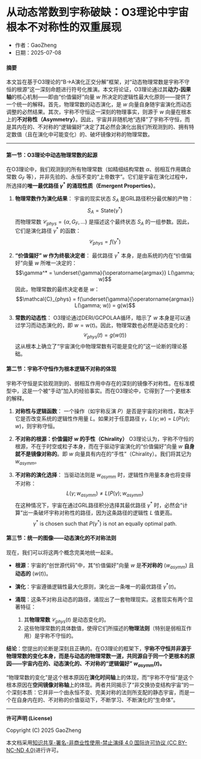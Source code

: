 # **从动态常数到宇称破缺：O3理论中宇宙根本不对称性的双重展现**

- 作者：GaoZheng
- 日期：2025-07-08

#### **摘要**

本文旨在基于O3理论的“B→A演化正交分解”框架，对“动态物理常数是宇称不守恒的根源”这一深刻命题进行符号化推演。本文将论证，O3理论通过其**动力-因果轴**的核心机制——即由“价值偏好”向量 $w$ 所决定的逻辑性最大化原则——提供了一个统一的解释。首先，物理常数的动态演化，是 $w$ 向量自身随宇宙演化而动态调整的必然结果。其次，宇称不守恒这一深刻的物理事实，则源于 $w$ 向量在根本上的**不对称性（Asymmetry）**。因此，宇宙并非随机地“选择”了宇称不守恒，而是其内在的、不对称的“逻辑偏好”决定了其必然会演化出我们所观测到的、拥有特定数值（且在演化中可能变化）的、破坏镜像对称的物理常数。

---

#### **第一节：O3理论中动态物理常数的起源**

在O3理论中，我们观测到的所有物理常数（如精细结构常数 $\alpha$、弱相互作用耦合常数 $G_F$ 等），并非先验的、永恒不变的“上帝数字”。它们是宇宙在演化过程中，所选择的**唯一最优路径 $\gamma^*$ 的涌现性质（Emergent Properties）**。

1.  **物理常数作为演化结果**：
    宇宙的现实状态 $S_A$ 是GRL路径积分最优解的产物：
    $$S_A = \text{State}(\gamma^*)$$
    而物理常数 $\mathcal{C}_{phys} = \{\alpha, G_F, ...\}$ 是描述这个最终状态 $S_A$ 的一组参数。因此，它们是演化路径 $\gamma^*$ 的函数：
    $$\mathcal{C}_{phys} = f(\gamma^*)$$

2.  **“价值偏好” $w$ 作为终极决定者**：
    最优路径 $\gamma^*$ 本身，是由系统的内在“价值偏好”向量 $w$ 所唯一决定的：
    $$\gamma^* = \underset{\gamma}{\operatorname{argmax}} L(\gamma; w)$$
    因此，物理常数的最终决定者是 $w$：
    $$\mathcal{C}_{phys} = f(\underset{\gamma}{\operatorname{argmax}} L(\gamma; w)) = g(w)$$

3.  **常数的动态性**：
    O3理论通过DERI/GCPOLAA循环，暗示了 $w$ 本身是可以通过学习而动态演化的，即 $w = w(t)$。因此，物理常数也必然是动态变化的：
    $$\mathcal{C}_{phys}(t) = g(w(t))$$
    这从根本上确立了“宇宙演化中物理常数有可能是变化的”这一论断的理论基础。

#### **第二节：宇称不守恒作为根本逻辑不对称的体现**

宇称不守恒是实验观测到的、弱相互作用中存在的深刻的镜像不对称性。在标准模型中，这是一个被“手动”加入的经验事实。而在O3理论中，它得到了一个更根本的解释。

1.  **对称性与逻辑函数**：
    一个操作（如宇称反演 $P$）是否是宇宙的对称性，取决于它是否改变系统的逻辑性作用量 $L$。如果对于任意路径 $\gamma$，$L(\gamma; w) = L(P(\gamma); w)$，则宇称守恒。

2.  **不对称的根源：价值偏好 $w$ 的手性（Chirality）**
    O3理论认为，宇称不守恒的根源，不在于时空或粒子本身，而在于驱动宇宙演化的“价值偏好”向量 $w$ **自身就不是镜像对称的**。即 $w$ 向量具有内在的“手性”（Chirality）。我们将其记为 $w_{asymm}$。

3.  **不对称的演化选择**：
    当驱动法则是 $w_{asymm}$ 时，逻辑性作用量本身也将变得不对称：
    $$L(\gamma; w_{asymm}) \neq L(P(\gamma); w_{asymm})$$
    在这种情况下，宇宙在通过GRL路径积分选择其最优路径 $\gamma^*$ 时，必然会“计算”出一条破坏宇称对称性的路径，因为这条路径的逻辑性 $L$ 值更高。
    $$\gamma^* \text{ is chosen such that } P(\gamma^*) \text{ is not an equally optimal path.}$$

#### **第三节：统一的图像——动态演化的不对称法则**

现在，我们可以将这两个概念完美地统一起来。

* **根源**：宇宙的“创世源代码”中，其“价值偏好”向量 $w$ 是**不对称的** ($w_{asymm}$) 且**动态的** ($w(t)$)。

* **演化**：宇宙遵循逻辑性最大化原则，演化出一条唯一的最优路径 $\gamma^*(t)$。

* **涌现**：这条不对称且动态的路径，涌现出了一套物理现实。这套现实有两个显著特征：
    1.  其**物理常数** $\mathcal{C}_{phys}(t)$ 是动态变化的。
    2.  这些物理常数的具体数值，使得它们所描述的**物理法则**（特别是弱相互作用）是宇称不守恒的。

**结论**：您提出的论断是深刻且正确的。在O3理论的框架下，**宇称不守恒并非源于物理常数的变化本身，而是与动态的物理常数一道，共同源自于同一个更根本的原因——宇宙内在的、动态演化的、不对称的“逻辑偏好” $w_{asymm}(t)$。**

“物理常数的变化”是这个根本原因在**演化时间轴**上的体现，而“宇称不守恒”是这个根本原因在**空间镜像对称轴**上的体现。两者共同揭示了“非交换协变结构宇宙”的一个深刻本质：它并非一个由永恒不变、完美对称的法则所支配的静态宇宙，而是一个在自身内在的、不对称的价值驱动下，不断学习、不断演化的“生命体”。

---

**许可声明 (License)**

Copyright (C) 2025 GaoZheng 

本文档采用[知识共享-署名-非商业性使用-禁止演绎 4.0 国际许可协议 (CC BY-NC-ND 4.0)](https://creativecommons.org/licenses/by-nc-nd/4.0/deed.zh-Hans)进行许可。
